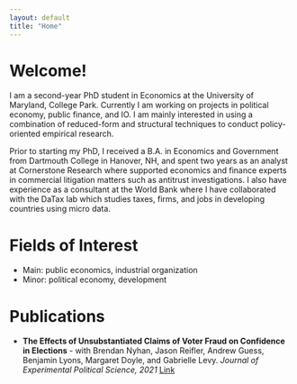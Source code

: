 ```yaml
---
layout: default
title: "Home"
---
```


# Welcome!

I am a second-year PhD student in Economics at the University of Maryland, College Park. Currently I am working on projects in political economy, public finance, and IO. I am mainly interested in using a combination of reduced-form and structural techniques to conduct policy-oriented empirical research.

Prior to starting my PhD, I received a B.A. in Economics and Government from Dartmouth College in Hanover, NH, and spent two years as an analyst at Cornerstone Research where supported economics and finance experts in commercial litigation matters such as antitrust investigations. I also have experience as a consultant at the World Bank where I have collaborated with the DaTax lab which studies taxes, firms, and jobs in developing countries using micro data.

# Fields of Interest
- Main: public economics, industrial organization
- Minor: political economy, development

# Publications 
- **The Effects of Unsubstantiated Claims of Voter Fraud on Confidence in Elections** - with Brendan Nyhan, Jason Reifler, Andrew Guess, Benjamin Lyons, Margaret Doyle, and Gabrielle Levy. *Journal of Experimental Political Science, 2021*
  [Link](https://www.cambridge.org/core/journals/journal-of-experimental-political-science/article/effects-of-unsubstantiated-claims-of-voter-fraud-on-trust-in-elections/9B4CE6DF2F573955071948B9F649DF7A)
